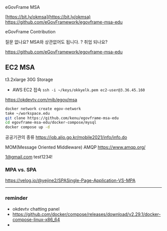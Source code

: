 eGovFrame MSA

[​https://bit.ly/okmsa](​https://bit.ly/okmsa)
https://github.com/eGovFramework/egovframe-msa-edu

eGovFrame Contribution

질문 없나요?
MSA와 상관없어도 됩니다.
? 취업 되나요?


https://github.com/eGovFramework/egovframe-msa-edu

## EC2 MSA


t3.2xlarge
30G Storage
- AWS EC2 접속
`ssh -i ~/keys/okkyelk.pem ec2-user@3.36.45.160`

https://okdevtv.com/mib/egov/msa

```sh
docker network create egov-network
take ~/workspace.edu
git clone https://github.com/kenu/egovframe-msa-edu
cd egovframe-msa-edu/docker-compose/mysql
docker compose up -d

```

공공기관의 종류
https://job.alio.go.kr/mobile2021/info/info.do


MOM(Message Oriented Middleware)
AMQP
https://www.amqp.org/


1@gmail.com
test1234!

### MPA vs. SPA
https://velog.io/@yejine2/SPASingle-Page-Application-VS-MPA





---
### reminder
- okdevtv chatting panel
- https://github.com/docker/compose/releases/download/v2.29.1/docker-compose-linux-x86_64
- 